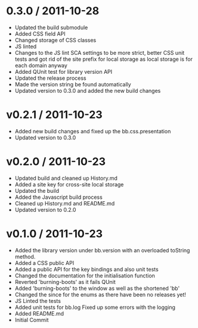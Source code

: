 
0.3.0 / 2011-10-28
==================

  * Updated the build submodule
  * Added CSS field API
  * Changed storage of CSS classes
  * JS linted
  * Changes to the JS lint SCA settings to be more strict, better CSS unit tests and got rid of the site prefix for local storage as local storage is for each domain anyway
  * Added QUnit test for library version API
  * Updated the release process
  * Made the version string be found automatically
  * Updated version to 0.3.0 and added the new build changes

v0.2.1 / 2011-10-23 
==================

  * Added new build changes and fixed up the bb.css.presentation
  * Updated version to 0.3.0

v0.2.0 / 2011-10-23 
==================

  * Updated build and cleaned up History.md
  * Added a site key for cross-site local storage
  * Updated the build
  * Added the Javascript build process
  * Cleaned up History.md and README.md
  * Updated version to 0.2.0

v0.1.0 / 2011-10-23 
==================
  * Added the library version under bb.version with an overloaded toString method.
  * Added a CSS public API
  * Added a public API for the key bindings and also unit tests
  * Changed the documentation for the initialisation function
  * Reverted 'burning-boots' as it fails QUnit
  * Added 'burning-boots' to the window as well as the shortened 'bb'
  * Changed the since for the enums as there have been no releases yet!
  * JS Linted the tests
  * Added unit tests for bb.log Fixed up some errors with the logging
  * Added README.md
  * Initial Commit
